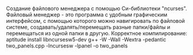 
Создание файлового менеджера с помощью Си-библиотеки "ncurses". Файловый менеджер - это программа с удобным графическим интерфейсом, с помощью которого можно навигировать по файловой системе, создавать/удалять/перемещать разные папки/файлы и перемещаться из одной папки в другую.
Корректное компилирование:
aptitude install libncursesw5-dev
g++ -W -Wall -Wextra -pedantic two_panels.cpp -lncursesw -lpanel -o two_panels
